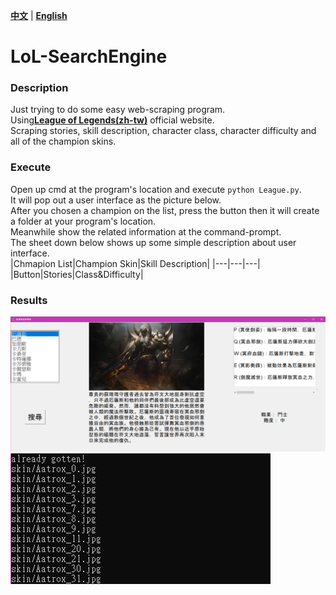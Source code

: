 [**中文**](./README.md) | [**English**](./README_en.md)
# LoL-SearchEngine
### Description
Just trying to do some easy web-scraping program.  
Using[**League of Legends(zh-tw)**](https://www.leagueoflegends.com/zh-tw/champions/) official website.  
Scraping stories, skill description, character class, character difficulty and all of the champion skins.  
### Execute
Open up cmd at the program's location and execute `python League.py`.  
It will pop out a user interface as the picture below.  
After you chosen a champion on the list, press the button then it will create a folder at your program's location.  
Meanwhile show the related information at the command-prompt.  
The sheet down below shows up some simple description about user interface.  
|Chmapion List|Champion Skin|Skill Description|
|---|---|---|
|Button|Stories|Class&Difficulty|
### Results
![](/UI.png)
![](/Cmd.png)
